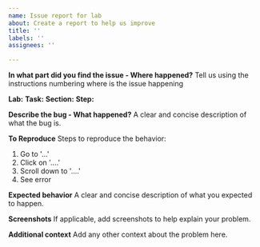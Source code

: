 ```yaml
---
name: Issue report for lab
about: Create a report to help us improve
title: ''
labels: ''
assignees: ''

---
```


**In what part did you find the issue - Where happened?**
Tell us using the instructions numbering where is the issue happening

**Lab:** 
**Task:**
**Section:**
**Step:**

**Describe the bug - What happened?**
A clear and concise description of what the bug is.

**To Reproduce**
Steps to reproduce the behavior:
1. Go to '...'
2. Click on '....'
3. Scroll down to '....'
4. See error

**Expected behavior**
A clear and concise description of what you expected to happen.

**Screenshots**
If applicable, add screenshots to help explain your problem.

**Additional context**
Add any other context about the problem here.
